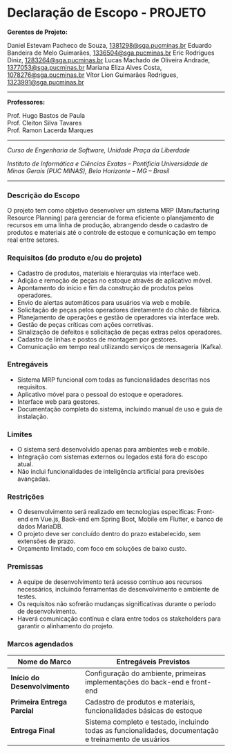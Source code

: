 # Declaração de Escopo - PROJETO


**Gerentes de Projeto:**

Daniel Estevam Pacheco de Souza, 1381298@sga.pucminas.br
Eduardo Bandeira de Melo Guimarães, 1336504@sga.pucminas.br
Eric Rodrigues Diniz, 1283264@sga.pucminas.br
Lucas Machado de Oliveira Andrade, 1377053@sga.pucminas.br 
Mariana Eliza Alves Costa, 1078276@sga.pucminas.br
Vítor Lion Guimarães Rodrigues, 1323991@sga.pucminas.br

---

**Professores:**

Prof. Hugo Bastos de Paula  
Prof. Cleiton Silva Tavares  
Prof. Ramon Lacerda Marques  

---

_Curso de Engenharia de Software, Unidade Praça da Liberdade_

_Instituto de Informática e Ciências Exatas – Pontifícia Universidade de Minas Gerais (PUC MINAS), Belo Horizonte – MG – Brasil_

---


### Descrição do Escopo
O projeto tem como objetivo desenvolver um sistema MRP (Manufacturing Resource Planning) para gerenciar de forma eficiente o planejamento de recursos em uma linha de produção, abrangendo desde o cadastro de produtos e materiais até o controle de estoque e comunicação em tempo real entre setores.

### Requisitos (do produto e/ou do projeto)
- Cadastro de produtos, materiais e hierarquias via interface web.
- Adição e remoção de peças no estoque através de aplicativo móvel.
- Apontamento do início e fim da construção de produtos pelos operadores.
- Envio de alertas automáticos para usuários via web e mobile.
- Solicitação de peças pelos operadores diretamente do chão de fábrica.
- Planejamento de operações e gestão de operadores via interface web.
- Gestão de peças críticas com ações corretivas.
- Sinalização de defeitos e solicitação de peças extras pelos operadores.
- Cadastro de linhas e postos de montagem por gestores.
- Comunicação em tempo real utilizando serviços de mensageria (Kafka).

### Entregáveis
- Sistema MRP funcional com todas as funcionalidades descritas nos requisitos.
- Aplicativo móvel para o pessoal do estoque e operadores.
- Interface web para gestores.
- Documentação completa do sistema, incluindo manual de uso e guia de instalação.

### Limites
- O sistema será desenvolvido apenas para ambientes web e mobile.
- Integração com sistemas externos ou legados está fora do escopo atual.
- Não inclui funcionalidades de inteligência artificial para previsões avançadas.

### Restrições
- O desenvolvimento será realizado em tecnologias específicas: Front-end em Vue.js, Back-end em Spring Boot, Mobile em Flutter, e banco de dados MariaDB.
- O projeto deve ser concluído dentro do prazo estabelecido, sem extensões de prazo.
- Orçamento limitado, com foco em soluções de baixo custo.

### Premissas
- A equipe de desenvolvimento terá acesso contínuo aos recursos necessários, incluindo ferramentas de desenvolvimento e ambiente de testes.
- Os requisitos não sofrerão mudanças significativas durante o período de desenvolvimento.
- Haverá comunicação contínua e clara entre todos os stakeholders para garantir o alinhamento do projeto.

### Marcos agendados

| Nome do Marco                       | Entregáveis Previstos |
|-------------------------------------|-----------------------|
| **Início do Desenvolvimento**       | Configuração do ambiente, primeiras implementações do back-end e front-end |
| **Primeira Entrega Parcial**        | Cadastro de produtos e materiais, funcionalidades básicas de estoque |
| **Entrega Final**                   | Sistema completo e testado, incluindo todas as funcionalidades, documentação e treinamento de usuários |

